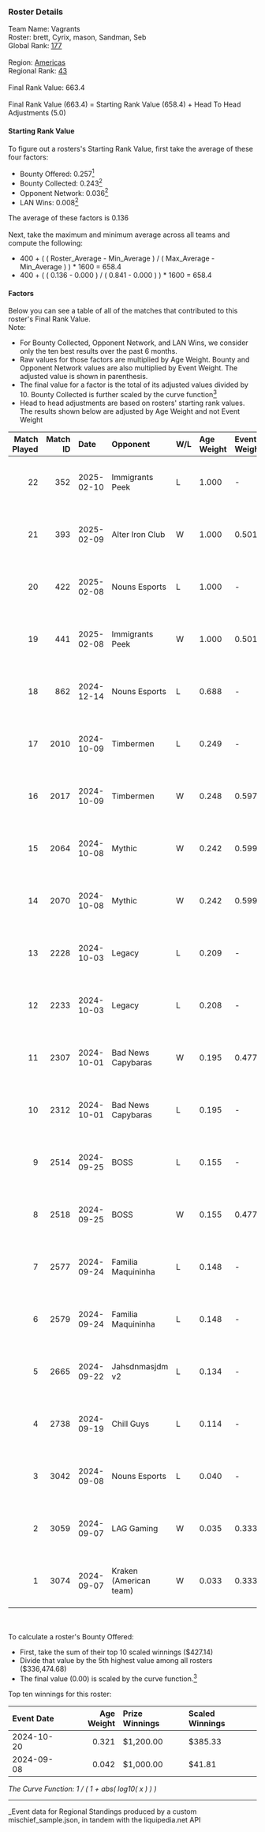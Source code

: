 ### Roster Details<br />
Team Name: Vagrants<br />
Roster: brett, Cyrix, mason, Sandman, Seb<br />
Global Rank: [177](../../standings_global_2025_03_01.md)<br />
<br />
Region: [Americas]( ../../standings_americas_2025_03_01.md)<br />
Regional Rank: [43]( ../../standings_americas_2025_03_01.md)<br />
<br />
Final Rank Value:  663.4<br />
<br />
Final Rank Value (663.4) = Starting Rank Value (658.4) + Head To Head Adjustments (5.0)<br />

#### Starting Rank Value<br />
To figure out a rosters's Starting Rank Value, first take the average of these four factors:<br />
- Bounty Offered: 0.257[<sup>1</sup>](#table2)
- Bounty Collected: 0.243[<sup>2</sup>](#table1)
- Opponent Network: 0.036[<sup>2</sup>](#table1)
- LAN Wins: 0.008[<sup>2</sup>](#table1)

The average of these factors is 0.136<br />
<br />
Next, take the maximum and minimum average across all teams and compute the following:<br />
- 400 + ( ( Roster_Average - Min_Average ) / ( Max_Average - Min_Average ) ) * 1600 = 658.4
- 400 + ( ( 0.136 - 0.000 ) / ( 0.841 - 0.000 ) ) * 1600 = 658.4


#### Factors<br />
Below you can see a table of all of the matches that contributed to this roster's Final Rank Value.<br />
Note:<br />

- For Bounty Collected, Opponent Network, and LAN Wins, we consider only the ten best results over the past 6 months.
- Raw values for those factors are multiplied by Age Weight. Bounty and Opponent Network values are also multiplied by Event Weight. The adjusted value is shown in parenthesis.
- The final value for a factor is the total of its adjusted values divided by 10. Bounty Collected is further scaled by the curve function[<sup>3</sup>](#curveFunction)
- Head to head adjustments are based on rosters' starting rank values. The results shown below are adjusted by Age Weight and not Event Weight
<span id="table1"></span><br />


| Match Played | Match ID | Date       | Opponent               | W/L | Age Weight | Event Weight | Bounty Collected | Opponent Network | LAN Wins  | H2H Adj. | Roster                            |
| -: | -: | :- | :- | :- | :- | :- | :- | :- | :- | -: | :- |
|           22 |      352 | 2025-02-10 | Immigrants Peek        | L   | 1.000      | -            | -                | -                | -         |   -15.68 | brett, Cyrix, mason, Sandman, Seb |
|           21 |      393 | 2025-02-09 | Alter Iron Club        | W   | 1.000      | 0.501        | 0.008 (0.004)    | 0.331 (0.166)    | 0 (0.000) |    17.50 | brett, Cyrix, mason, Sandman, Seb |
|           20 |      422 | 2025-02-08 | Nouns Esports          | L   | 1.000      | -            | -                | -                | -         |    -6.86 | brett, Cyrix, mason, Sandman, Seb |
|           19 |      441 | 2025-02-08 | Immigrants Peek        | W   | 1.000      | 0.501        | 0.001 (0.001)    | 0.217 (0.109)    | 0 (0.000) |    15.11 | brett, Cyrix, mason, Sandman, Seb |
|           18 |      862 | 2024-12-14 | Nouns Esports          | L   | 0.688      | -            | -                | -                | -         |    -4.38 | Cyrix, mason, micro, Sandman, Seb |
|           17 |     2010 | 2024-10-09 | Timbermen              | L   | 0.249      | -            | -                | -                | -         |    -2.85 | Cyrix, DJF, Sandman, Seb, Tender  |
|           16 |     2017 | 2024-10-09 | Timbermen              | W   | 0.248      | 0.597        | 0.011 (0.002)    | 0.205 (0.030)    | 0 (0.000) |     5.06 | Cyrix, DJF, Sandman, Seb, Tender  |
|           15 |     2064 | 2024-10-08 | Mythic                 | W   | 0.242      | 0.599        | 0.000 (0.000)    | 0.029 (0.004)    | 0 (0.000) |     2.20 | Cyrix, DJF, Sandman, Seb, Tender  |
|           14 |     2070 | 2024-10-08 | Mythic                 | W   | 0.242      | 0.599        | 0.000 (0.000)    | 0.029 (0.004)    | 0 (0.000) |     2.24 | Cyrix, DJF, Sandman, Seb, Tender  |
|           13 |     2228 | 2024-10-03 | Legacy                 | L   | 0.209      | -            | -                | -                | -         |    -0.80 | Cyrix, DJF, Sandman, Seb, Tender  |
|           12 |     2233 | 2024-10-03 | Legacy                 | L   | 0.208      | -            | -                | -                | -         |    -0.80 | Cyrix, DJF, Sandman, Seb, Tender  |
|           11 |     2307 | 2024-10-01 | Bad News Capybaras     | W   | 0.195      | 0.477        | 0.001 (0.000)    | 0.148 (0.014)    | 0 (0.000) |     3.21 | Cyrix, DJF, Sandman, Seb, Tender  |
|           10 |     2312 | 2024-10-01 | Bad News Capybaras     | L   | 0.195      | -            | -                | -                | -         |    -2.98 | Cyrix, DJF, Sandman, Seb, Tender  |
|            9 |     2514 | 2024-09-25 | BOSS                   | L   | 0.155      | -            | -                | -                | -         |    -0.83 | Cyrix, DJF, Sandman, Seb, Tender  |
|            8 |     2518 | 2024-09-25 | BOSS                   | W   | 0.155      | 0.477        | 0.014 (0.001)    | 0.410 (0.030)    | 0 (0.000) |     4.08 | Cyrix, DJF, Sandman, Seb, Tender  |
|            7 |     2577 | 2024-09-24 | Familia Maquininha     | L   | 0.148      | -            | -                | -                | -         |    -2.22 | Cyrix, DJF, Sandman, Seb, Tender  |
|            6 |     2579 | 2024-09-24 | Familia Maquininha     | L   | 0.148      | -            | -                | -                | -         |    -2.25 | Cyrix, DJF, Sandman, Seb, Tender  |
|            5 |     2665 | 2024-09-22 | Jahsdnmasjdm v2        | L   | 0.134      | -            | -                | -                | -         |    -3.08 | Andrew, Cyrix, DJF, Sandman, Seb  |
|            4 |     2738 | 2024-09-19 | Chill Guys             | L   | 0.114      | -            | -                | -                | -         |    -1.87 | Andrew, Cyrix, DJF, Sandman, Seb  |
|            3 |     3042 | 2024-09-08 | Nouns Esports          | L   | 0.040      | -            | -                | -                | -         |    -0.51 | Cyrix, DJF, Sandman, Seb, Wolffe  |
|            2 |     3059 | 2024-09-07 | LAG Gaming             | W   | 0.035      | 0.333        | 0.001 (0.000)    | 0.028 (0.000)    | 1 (0.035) |     0.48 | Cyrix, DJF, Sandman, Seb, Wolffe  |
|            1 |     3074 | 2024-09-07 | Kraken (American team) | W   | 0.033      | 0.333        | 0.000 (0.000)    | 0.000 (0.000)    | 1 (0.033) |     0.20 | Cyrix, DJF, Sandman, Seb, Wolffe  |

<br />
<span id="table2"></span><br />
To calculate a roster's Bounty Offered:<br />

- First, take the sum of their top 10 scaled winnings ($427.14)
- Divide that value by the 5th highest value among all rosters ($336,474.68)
- The final value (0.00) is scaled by the curve function.[<sup>3</sup>](#curveFunction)

Top ten winnings for this roster:<br />

| Event Date | Age Weight | Prize Winnings | Scaled Winnings |
| :- | -: | :- | :- |
| 2024-10-20 |      0.321 | $1,200.00      | $385.33         |
| 2024-09-08 |      0.042 | $1,000.00      | $41.81          |


<span id="curveFunction"></span>_The Curve Function: 1 / ( 1 + abs( log10( x ) ) )_<br />

---
_Event data for Regional Standings produced by a custom mischief_sample.json, in tandem with the liquipedia.net API<br />
